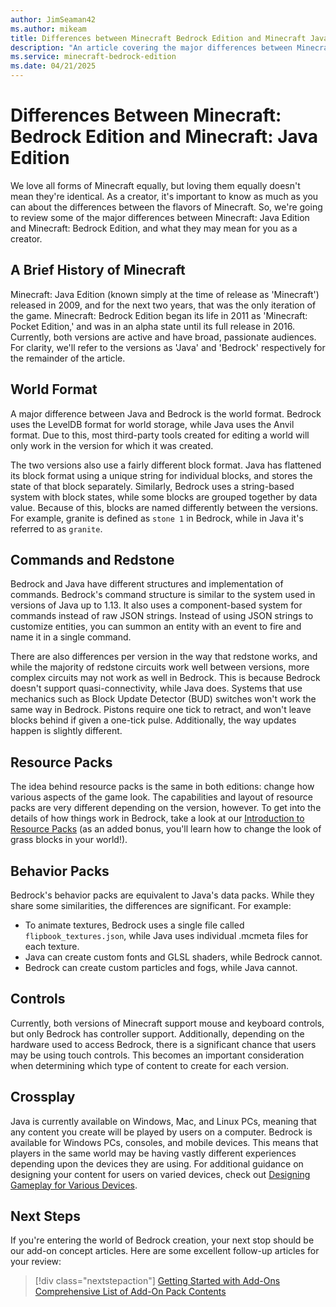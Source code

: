 ```yaml
---
author: JimSeaman42
ms.author: mikeam
title: Differences between Minecraft Bedrock Edition and Minecraft Java Edition
description: "An article covering the major differences between Minecraft: Bedrock Edition and Minecraft: Java Edition"
ms.service: minecraft-bedrock-edition
ms.date: 04/21/2025
---
```


# Differences Between Minecraft: Bedrock Edition and Minecraft: Java Edition

We love all forms of Minecraft equally, but loving them equally doesn't mean they're identical. As a creator, it's important to know as much as you can about the differences between the flavors of Minecraft. So, we're going to review some of the major differences between Minecraft: Java Edition and Minecraft: Bedrock Edition, and what they may mean for you as a creator.

## A Brief History of Minecraft

Minecraft: Java Edition (known simply at the time of release as 'Minecraft') released in 2009, and for the next two years, that was the only iteration of the game. Minecraft: Bedrock Edition began its life in 2011 as 'Minecraft: Pocket Edition,' and was in an alpha state until its full release in 2016. Currently, both versions are active and have broad, passionate audiences. For clarity, we'll refer to the versions as 'Java' and 'Bedrock' respectively for the remainder of the article.

## World Format

A major difference between Java and Bedrock is the world format. Bedrock uses the LevelDB format for world storage, while Java uses the Anvil format. Due to this, most third-party tools created for editing a world will only work in the version for which it was created.

The two versions also use a fairly different block format. Java has flattened its block format using a unique string for individual blocks, and stores the state of that block separately. Similarly, Bedrock uses a string-based system with block states, while some blocks are grouped together by data value. Because of this, blocks are named differently between the versions. For example, granite is defined as `stone 1` in Bedrock, while in Java it's referred to as `granite`.

## Commands and Redstone

Bedrock and Java have different structures and implementation of commands. Bedrock's command structure is similar to the system used in versions of Java up to 1.13. It also uses a component-based system for commands instead of raw JSON strings. Instead of using JSON strings to customize entities, you can summon an entity with an event to fire and name it in a single command.

There are also differences per version in the way that redstone works, and while the majority of redstone circuits work well between versions, more complex circuits may not work as well in Bedrock. This is because Bedrock doesn't support quasi-connectivity, while Java does. Systems that use mechanics such as Block Update Detector (BUD) switches won't work the same way in Bedrock. Pistons require one tick to retract, and won't leave blocks behind if given a one-tick pulse. Additionally, the way updates happen is slightly different.

## Resource Packs

The idea behind resource packs is the same in both editions: change how various aspects of the game look. The capabilities and layout of resource packs are very different depending on the version, however. To get into the details of how things work in Bedrock, take a look at our [Introduction to Resource Packs](ResourcePack.md) (as an added bonus, you'll learn how to change the look of grass blocks in your world!).

## Behavior Packs

Bedrock's behavior packs are equivalent to Java's data packs. While they share some similarities, the differences are significant. For example:

- To animate textures, Bedrock uses a single file called `flipbook_textures.json`, while Java uses individual .mcmeta files for each texture.
- Java can create custom fonts and GLSL shaders, while Bedrock cannot.
- Bedrock can create custom particles and fogs, while Java cannot.

## Controls

Currently, both versions of Minecraft support mouse and keyboard controls, but only Bedrock has controller support. Additionally, depending on the hardware used to access Bedrock, there is a significant chance that users may be using touch controls. This becomes an important consideration when determining which type of content to create for each version.

## Crossplay

Java is currently available on Windows, Mac, and Linux PCs, meaning that any content you create will be played by users on a computer. Bedrock is available for Windows PCs, consoles, and mobile devices. This means that players in the same world may be having vastly different experiences depending upon the devices they are using. For additional guidance on designing your content for users on varied devices, check out [Designing Gameplay for Various Devices](DesigningGameplayForVariousDevices.md).

## Next Steps

If you're entering the world of Bedrock creation, your next stop should be our add-on concept articles. Here are some excellent follow-up articles for your review:

> [!div class="nextstepaction"]
> [Getting Started with Add-Ons](GettingStarted.md)
> [Comprehensive List of Add-On Pack Contents](ComprehensivePackContents.md)
